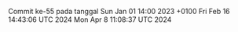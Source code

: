 Commit ke-55 pada tanggal Sun Jan 01 14:00 2023 +0100
Fri Feb 16 14:43:06 UTC 2024
Mon Apr  8 11:08:37 UTC 2024
